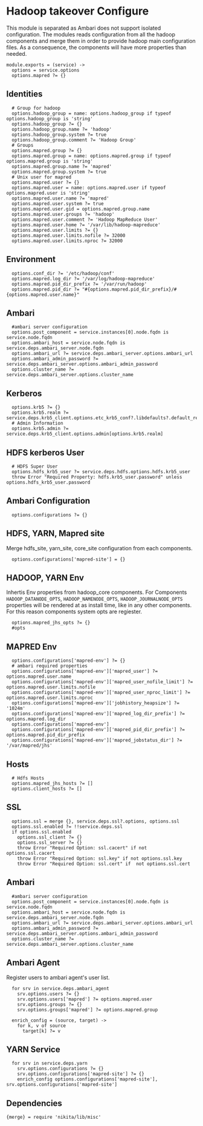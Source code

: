 
# Hadoop takeover Configure

This module is separated as Ambari does not support isolated configuration. The modules
reads configuration from all the hadoop components and merge them in order to provide
hadoop main configuration files. As a consequence, the components will have more
properties than needed.

    module.exports = (service) ->
      options = service.options
      options.mapred ?= {}

## Identities

      # Group for hadoop
      options.hadoop_group = name: options.hadoop_group if typeof options.hadoop_group is 'string'
      options.hadoop_group ?= {}
      options.hadoop_group.name ?= 'hadoop'
      options.hadoop_group.system ?= true
      options.hadoop_group.comment ?= 'Hadoop Group'
      # Groups
      options.mapred.group ?= {}
      options.mapred.group = name: options.mapred.group if typeof options.mapred.group is 'string'
      options.mapred.group.name ?= 'mapred'
      options.mapred.group.system ?= true
      # Unix user for mapred
      options.mapred.user ?= {}
      options.mapred.user = name: options.mapred.user if typeof options.mapred.user is 'string'
      options.mapred.user.name ?= 'mapred'
      options.mapred.user.system ?= true
      options.mapred.user.gid = options.mapred.group.name
      options.mapred.user.groups ?= 'hadoop'
      options.mapred.user.comment ?= 'Hadoop MapReduce User'
      options.mapred.user.home ?= '/var/lib/hadoop-mapreduce'
      options.mapred.user.limits ?= {}
      options.mapred.user.limits.nofile ?= 32000
      options.mapred.user.limits.nproc ?= 32000

## Environment

      options.conf_dir ?= '/etc/hadoop/conf'
      options.mapred.log_dir ?= '/var/log/hadoop-mapreduce'
      options.mapred.pid_dir_prefix ?= '/var/run/hadoop'
      options.mapred.pid_dir ?= "#{options.mapred.pid_dir_prefix}/#{options.mapred.user.name}"

## Ambari

      #ambari server configuration
      options.post_component = service.instances[0].node.fqdn is service.node.fqdn
      options.ambari_host = service.node.fqdn is service.deps.ambari_server.node.fqdn
      options.ambari_url ?= service.deps.ambari_server.options.ambari_url
      options.ambari_admin_password ?= service.deps.ambari_server.options.ambari_admin_password
      options.cluster_name ?= service.deps.ambari_server.options.cluster_name

## Kerberos

      options.krb5 ?= {}
      options.krb5.realm ?= service.deps.krb5_client.options.etc_krb5_conf?.libdefaults?.default_realm
      # Admin Information
      options.krb5.admin ?= service.deps.krb5_client.options.admin[options.krb5.realm]

## HDFS kerberos User

      # HDFS Super User
      options.hdfs_krb5_user ?= service.deps.hdfs.options.hdfs.krb5_user
      throw Error "Required Property: hdfs.krb5_user.password" unless options.hdfs_krb5_user.password

## Ambari Configuration

      options.configurations ?= {}

## HDFS, YARN, Mapred site
Merge hdfs_site, yarn_site, core_site configuration from each components.

      options.configurations['mapred-site'] = {}
        
## HADOOP, YARN Env
Inhertis Env properties from hadoop_core components. For Components `HADOOP_DATANODE_OPTS`,
`HADOOP_NAMENODE_OPTS`,  `HADOOP_JOURNALNODE_OPTS` properties will be rendered at
as install time, like in any other components.
For this reason components system opts are regiester.

      options.mapred_jhs_opts ?= {}
      #opts

## MAPRED Env

      options.configurations['mapred-env'] ?= {}
      # ambari required properties
      options.configurations['mapred-env']['mapred_user'] ?= options.mapred.user.name
      options.configurations['mapred-env']['mapred_user_nofile_limit'] ?= options.mapred.user.limits.nofile
      options.configurations['mapred-env']['mapred_user_nproc_limit'] ?= options.mapred.user.limits.nproc
      options.configurations['mapred-env']['jobhistory_heapsize'] ?= '1024m'
      options.configurations['mapred-env']['mapred_log_dir_prefix'] ?= options.mapred.log_dir
      options.configurations['mapred-env']
      options.configurations['mapred-env']['mapred_pid_dir_prefix'] ?= options.mapred.pid_dir_prefix
      options.configurations['mapred-env']['mapred_jobstatus_dir'] ?= '/var/mapred/jhs'

## Hosts

      # Hdfs Hosts
      options.mapred_jhs_hosts ?= []
      options.client_hosts ?= []

## SSL

      options.ssl = merge {}, service.deps.ssl?.options, options.ssl
      options.ssl.enabled ?= !!service.deps.ssl
      if options.ssl.enabled
        options.ssl_client ?= {}
        options.ssl_server ?= {}
        throw Error "Required Option: ssl.cacert" if not options.ssl.cacert
        throw Error "Required Option: ssl.key" if not options.ssl.key
        throw Error "Required Option: ssl.cert" if  not options.ssl.cert

## Ambari

      #ambari server configuration
      options.post_component = service.instances[0].node.fqdn is service.node.fqdn
      options.ambari_host = service.node.fqdn is service.deps.ambari_server.node.fqdn
      options.ambari_url ?= service.deps.ambari_server.options.ambari_url
      options.ambari_admin_password ?= service.deps.ambari_server.options.ambari_admin_password
      options.cluster_name ?= service.deps.ambari_server.options.cluster_name

## Ambari Agent
Register users to ambari agent's user list.

      for srv in service.deps.ambari_agent
        srv.options.users ?= {}
        srv.options.users['mapred'] ?= options.mapred.user
        srv.options.groups ?= {}
        srv.options.groups['mapred'] ?= options.mapred.group

      enrich_config = (source, target) ->
        for k, v of source
          target[k] ?= v

## YARN Service

      for srv in service.deps.yarn
        srv.options.configurations ?= {}
        srv.options.configurations['mapred-site'] ?= {}
        enrich_config options.configurations['mapred-site'], srv.options.configurations['mapred-site']


## Dependencies

    {merge} = require 'nikita/lib/misc'
